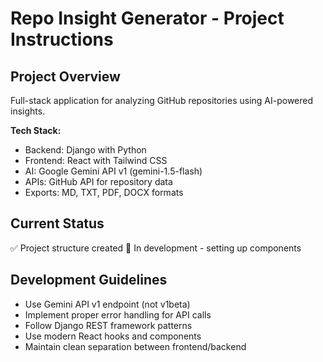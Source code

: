 <!-- Use this file to provide workspace-specific custom instructions to Copilot. For more details, visit https://code.visualstudio.com/docs/copilot/copilot-customization#_use-a-githubcopilotinstructionsmd-file -->

# Repo Insight Generator - Project Instructions

## Project Overview
Full-stack application for analyzing GitHub repositories using AI-powered insights.

**Tech Stack:**
- Backend: Django with Python
- Frontend: React with Tailwind CSS  
- AI: Google Gemini API v1 (gemini-1.5-flash)
- APIs: GitHub API for repository data
- Exports: MD, TXT, PDF, DOCX formats

## Current Status
✅ Project structure created
🔄 In development - setting up components

## Development Guidelines
- Use Gemini API v1 endpoint (not v1beta)
- Implement proper error handling for API calls
- Follow Django REST framework patterns
- Use modern React hooks and components
- Maintain clean separation between frontend/backend